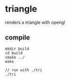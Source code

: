 # triangle

renders a triangle with opengl

## compile

```
mkdir build
cd build
cmake ../
make

// run with ./tri
./tri
```
